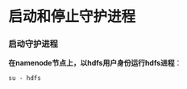 启动和停止守护进程
=================================================================================

### 启动守护进程
**在namenode节点上，以hdfs用户身份运行hdfs进程**：
```shell
su - hdfs

```
